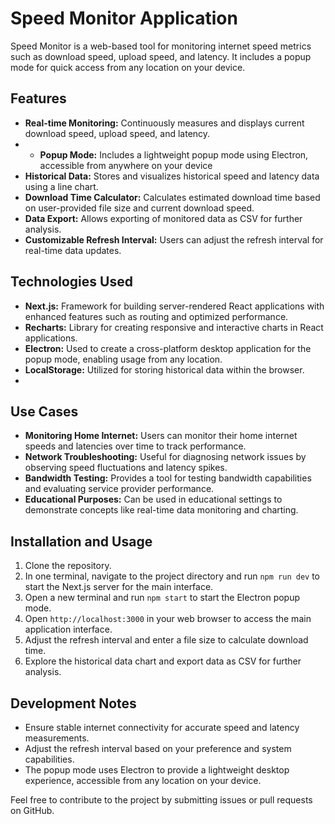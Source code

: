 # Speed Monitor Application

Speed Monitor is a web-based tool for monitoring internet speed metrics such as download speed, upload speed, and latency. It includes a popup mode for quick access from any location on your device.

## Features

- **Real-time Monitoring:** Continuously measures and displays current download speed, upload speed, and latency.
- - **Popup Mode:** Includes a lightweight popup mode using Electron, accessible from anywhere on your device
- **Historical Data:** Stores and visualizes historical speed and latency data using a line chart.
- **Download Time Calculator:** Calculates estimated download time based on user-provided file size and current download speed.
- **Data Export:** Allows exporting of monitored data as CSV for further analysis.
- **Customizable Refresh Interval:** Users can adjust the refresh interval for real-time data updates.
 

## Technologies Used

- **Next.js:** Framework for building server-rendered React applications with enhanced features such as routing and optimized performance.
- **Recharts:** Library for creating responsive and interactive charts in React applications.
- **Electron:** Used to create a cross-platform desktop application for the popup mode, enabling usage from any location.
- **LocalStorage:** Utilized for storing historical data within the browser.
- 
## Use Cases

- **Monitoring Home Internet:** Users can monitor their home internet speeds and latencies over time to track performance.
- **Network Troubleshooting:** Useful for diagnosing network issues by observing speed fluctuations and latency spikes.
- **Bandwidth Testing:** Provides a tool for testing bandwidth capabilities and evaluating service provider performance.
- **Educational Purposes:** Can be used in educational settings to demonstrate concepts like real-time data monitoring and charting.

## Installation and Usage

1. Clone the repository.
2. In one terminal, navigate to the project directory and run `npm run dev` to start the Next.js server for the main interface.
3. Open a new terminal and run `npm start` to start the Electron popup mode.
4. Open `http://localhost:3000` in your web browser to access the main application interface.
5. Adjust the refresh interval and enter a file size to calculate download time.
6. Explore the historical data chart and export data as CSV for further analysis.

## Development Notes

- Ensure stable internet connectivity for accurate speed and latency measurements.
- Adjust the refresh interval based on your preference and system capabilities.
- The popup mode uses Electron to provide a lightweight desktop experience, accessible from any location on your device.

Feel free to contribute to the project by submitting issues or pull requests on GitHub.
